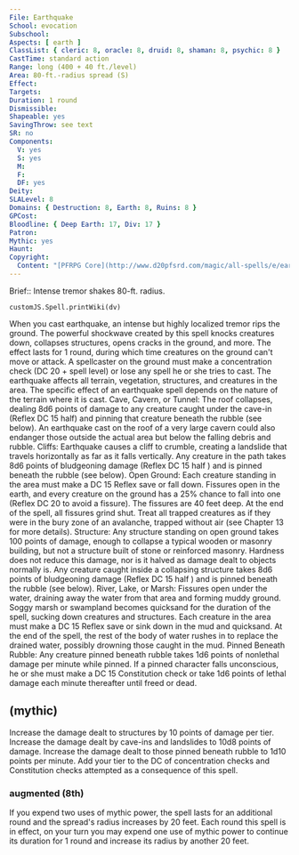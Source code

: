 ```yaml
---
File: Earthquake
School: evocation
Subschool: 
Aspects: [ earth ]
ClassList: { cleric: 8, oracle: 8, druid: 8, shaman: 8, psychic: 8 }
CastTime: standard action
Range: long (400 + 40 ft./level)
Area: 80-ft.-radius spread (S)
Effect: 
Targets: 
Duration: 1 round
Dismissible: 
Shapeable: yes
SavingThrow: see text
SR: no
Components:
  V: yes
  S: yes
  M: 
  F: 
  DF: yes
Deity: 
SLALevel: 8
Domains: { Destruction: 8, Earth: 8, Ruins: 8 }
GPCost: 
Bloodline: { Deep Earth: 17, Div: 17 }
Patron: 
Mythic: yes
Haunt: 
Copyright:
  Content: "[PFRPG Core](http://www.d20pfsrd.com/magic/all-spells/e/earthquake)"
---
```

Brief:: Intense tremor shakes 80-ft. radius.

```dataviewjs
customJS.Spell.printWiki(dv)
```

When you cast earthquake, an intense but highly localized tremor rips the ground. The powerful shockwave created by this spell knocks creatures down, collapses structures, opens cracks in the ground, and more. The effect lasts for 1 round, during which time creatures on the ground can't move or attack. A spellcaster on the ground must make a concentration check (DC 20 + spell level) or lose any spell he or she tries to cast. The earthquake affects all terrain, vegetation, structures, and creatures in the area. The specific effect of an earthquake spell depends on the nature of the terrain where it is cast.  Cave, Cavern, or Tunnel: The roof collapses, dealing 8d6 points of damage to any creature caught under the cave-in (Reflex DC 15 half) and pinning that creature beneath the rubble (see below). An earthquake cast on the roof of a very large cavern could also endanger those outside the actual area but below the falling debris and rubble.  Cliffs: Earthquake causes a cliff to crumble, creating a landslide that travels horizontally as far as it falls vertically. Any creature in the path takes 8d6 points of bludgeoning damage (Reflex DC 15 half ) and is pinned beneath the rubble (see below).  Open Ground: Each creature standing in the area must make a DC 15 Reflex save or fall down. Fissures open in the earth, and every creature on the ground has a 25% chance to fall into one (Reflex DC 20 to avoid a fissure). The fissures are 40 feet deep. At the end of the spell, all fissures grind shut. Treat all trapped creatures as if they were in the bury zone of an avalanche, trapped without air (see Chapter 13 for more details).  Structure: Any structure standing on open ground takes 100 points of damage, enough to collapse a typical wooden or masonry building, but not a structure built of stone or reinforced masonry.  Hardness does not reduce this damage, nor is it halved as damage dealt to objects normally is. Any creature caught inside a collapsing structure takes 8d6 points of bludgeoning damage (Reflex DC 15 half ) and is pinned beneath the rubble (see below).  River, Lake, or Marsh: Fissures open under the water, draining away the water from that area and forming muddy ground. Soggy marsh or swampland becomes quicksand for the duration of the spell, sucking down creatures and structures. Each creature in the area must make a DC 15 Reflex save or sink down in the mud and quicksand. At the end of the spell, the rest of the body of water rushes in to replace the drained water, possibly drowning those caught in the mud.  Pinned Beneath Rubble: Any creature pinned beneath rubble takes 1d6 points of nonlethal damage per minute while pinned. If a pinned character falls unconscious, he or she must make a DC 15 Constitution check or take 1d6 points of lethal damage each minute thereafter until freed or dead.


## (mythic)

Increase the damage dealt to structures by 10 points of damage per tier. Increase the damage dealt by cave-ins and landslides to 10d8 points of damage. Increase the damage dealt to those pinned beneath rubble to 1d10 points per minute. Add your tier to the DC of concentration checks and Constitution checks attempted as a consequence of this spell.


### augmented (8th)

If you expend two uses of mythic power, the spell lasts for an additional round and the spread's radius increases by 20 feet. Each round this spell is in effect, on your turn you may expend one use of mythic power to continue its duration for 1 round and increase its radius by another 20 feet.
